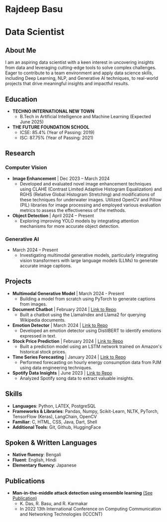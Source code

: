 # **Rajdeep Basu**

# Data Scientist

## About Me
I am an aspiring data scientist with a keen interest in uncovering insights from data and leveraging cutting-edge tools to solve complex challenges. Eager to contribute to a team environment and apply data science skills, including Deep Learning, NLP, and Generative AI techniques, to real-world projects that drive meaningful insights and impactful results.

## Education
- **TECHNO INTERNATIONAL NEW TOWN**
  - B.Tech in Artificial Intelligence and Machine Learning (Expected June 2025)
- **THE FUTURE FOUNDATION SCHOOL**
  - ICSE: 85.4% (Year of Passing: 2019)
  - ISC: 87.75% (Year of Passing: 2021)

## Research
### Computer Vision
- **Image Enhancement** | Dec 2023 – March 2024
  - Developed and evaluated novel image enhancement techniques using CLAHE (Contrast Limited Adaptive Histogram Equalization) and RGHS (Relative Global Histogram Stretching) and modifications of these techniques for underwater images. Utilized OpenCV and Pillow (PIL) libraries for image processing and employed various evaluation metrics to assess the effectiveness of the methods.
- **Object Detection** | April 2024 – Present
  - Exploring improving YOLO models by integrating attention mechanisms for more accurate object detection.

### Generative AI
- March 2024 – Present
  - Investigating multimodal generative models, particularly integrating vision transformers with large language models (LLMs) to generate accurate image captions.

## Projects
- **Multimodal Generative Model** | March 2024 - Present
  - Building a model from scratch using PyTorch to generate captions from images.
- **Document Chatbot** | February 2024 | [Link to Repo](https://github.com/Abstract-Dex/Document-Chatbot)
  - Built a chatbot using the LlamaIndex and Llama2 for querying Wikipedia documents.
- **Emotion Detector** | March 2024 | [Link to Repo](https://github.com/Abstract-Dex/Document-Chatbot)
  - Developed an emotion detector using DistilBERT to identify emotions expressed in text.
- **Stock Price Prediction** | February 2024 | [Link to Repo](https://github.com/Abstract-Dex/Stock-Price-Prediction-LSTM)
  - Built a prediction model using an LSTM network trained on Amazon's historical stock prices.
- **Time Series Forecasting** | January 2024 | [Link to Repo](https://github.com/Abstract-Dex/TimeSeries-Forecast)
  - Performed forecasting on hourly energy consumption data from PJM using data engineering techniques.
- **Spotify Data Insights** | June 2023 | [Link to Repo](https://github.com/Abstract-Dex/Spotify-Data-Insights)
  - Analyzed Spotify song data to extract valuable insights.

## Skills
- **Languages**: Python, LATEX, PostgreSQL
- **Frameworks & Libraries**: Pandas, Numpy, Scikit-Learn, NLTK, PyTorch, TensorFlow (Keras), LangChain, OpenCV
- **Familiar**: C, HTML, CSS, Java, Dart, Shell
- **Additional Tools**: Git, Github, HuggingFace

## Spoken & Written Languages
- **Native fluency**: Bengali
- **Fluent**: English, Hindi
- **Elementary fluency**: Japanese

## Publications
- **Man-in-the-middle attack detection using ensemble learning** [(See Publication)](https://ieeexplore.ieee.org/document/9984365)
  - K. Das, R. Basu, and R. Karmakar
  - In 2022 13th International Conference on Computing Communication and Networking Technologies (ICCCNT)
